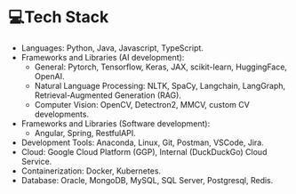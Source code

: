 # 💻Tech Stack
- Languages: Python, Java, Javascript, TypeScript.
- Frameworks and Libraries (AI development): 
  + General: Pytorch, Tensorflow, Keras, JAX, scikit-learn, HuggingFace, OpenAI.
  + Natural Language Processing: NLTK, SpaCy, Langchain, LangGraph, Retrieval-Augmented Generation (RAG).
  + Computer Vision: OpenCV, Detectron2, MMCV, custom CV developments.
- Frameworks and Libraries (Software development):
  + Angular, Spring, RestfulAPI.
- Development Tools: Anaconda, Linux, Git, Postman, VSCode, Jira. 
- Cloud: Google Cloud Platform (GGP), Internal (DuckDuckGo) Cloud Service.
- Containerization: Docker, Kubernetes.
- Database: Oracle, MongoDB, MySQL, SQL Server, Postgresql, Redis.
